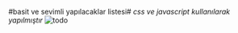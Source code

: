 #basit ve sevimli yapılacaklar listesi#
_css ve javascript kullanılarak yapılmıştır_
![todo](https://user-images.githubusercontent.com/116838690/208433107-e140503f-3de2-4b67-9d9d-5383c67cc96b.jpg)
